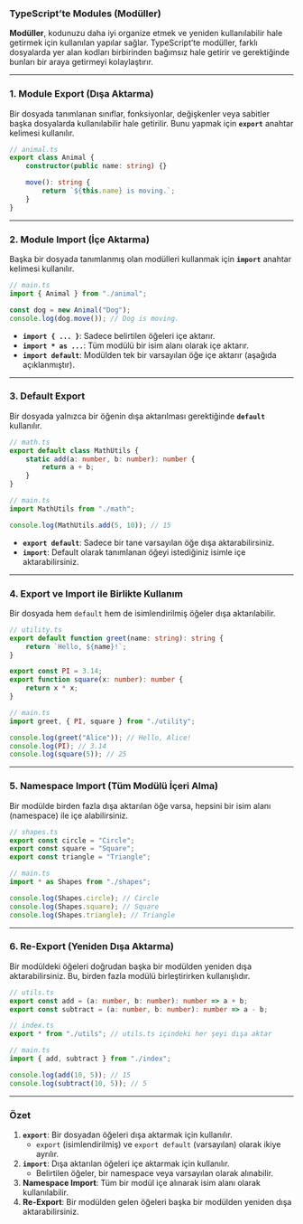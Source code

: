 ### TypeScript’te Modules (Modüller)

**Modüller**, kodunuzu daha iyi organize etmek ve yeniden kullanılabilir hale getirmek için kullanılan yapılar sağlar. TypeScript’te modüller, farklı dosyalarda yer alan kodları birbirinden bağımsız hale getirir ve gerektiğinde bunları bir araya getirmeyi kolaylaştırır.

---

### 1. **Module Export (Dışa Aktarma)**

Bir dosyada tanımlanan sınıflar, fonksiyonlar, değişkenler veya sabitler başka dosyalarda kullanılabilir hale getirilir. Bunu yapmak için **`export`** anahtar kelimesi kullanılır.

```typescript
// animal.ts
export class Animal {
    constructor(public name: string) {}

    move(): string {
        return `${this.name} is moving.`;
    }
}
```

---

### 2. **Module Import (İçe Aktarma)**

Başka bir dosyada tanımlanmış olan modülleri kullanmak için **`import`** anahtar kelimesi kullanılır.

```typescript
// main.ts
import { Animal } from "./animal";

const dog = new Animal("Dog");
console.log(dog.move()); // Dog is moving.
```

- **`import { ... }`**: Sadece belirtilen öğeleri içe aktarır.
- **`import * as ...`**: Tüm modülü bir isim alanı olarak içe aktarır.
- **`import default`**: Modülden tek bir varsayılan öğe içe aktarır (aşağıda açıklanmıştır).

---

### 3. **Default Export**

Bir dosyada yalnızca bir öğenin dışa aktarılması gerektiğinde **`default`** kullanılır.

```typescript
// math.ts
export default class MathUtils {
    static add(a: number, b: number): number {
        return a + b;
    }
}
```

```typescript
// main.ts
import MathUtils from "./math";

console.log(MathUtils.add(5, 10)); // 15
```

- **`export default`**: Sadece bir tane varsayılan öğe dışa aktarabilirsiniz.
- **`import`**: Default olarak tanımlanan öğeyi istediğiniz isimle içe aktarabilirsiniz.

---

### 4. **Export ve Import ile Birlikte Kullanım**

Bir dosyada hem `default` hem de isimlendirilmiş öğeler dışa aktarılabilir.

```typescript
// utility.ts
export default function greet(name: string): string {
    return `Hello, ${name}!`;
}

export const PI = 3.14;
export function square(x: number): number {
    return x * x;
}
```

```typescript
// main.ts
import greet, { PI, square } from "./utility";

console.log(greet("Alice")); // Hello, Alice!
console.log(PI); // 3.14
console.log(square(5)); // 25
```

---

### 5. **Namespace Import (Tüm Modülü İçeri Alma)**

Bir modülde birden fazla dışa aktarılan öğe varsa, hepsini bir isim alanı (namespace) ile içe alabilirsiniz.

```typescript
// shapes.ts
export const circle = "Circle";
export const square = "Square";
export const triangle = "Triangle";
```

```typescript
// main.ts
import * as Shapes from "./shapes";

console.log(Shapes.circle); // Circle
console.log(Shapes.square); // Square
console.log(Shapes.triangle); // Triangle
```

---

### 6. **Re-Export (Yeniden Dışa Aktarma)**

Bir modüldeki öğeleri doğrudan başka bir modülden yeniden dışa aktarabilirsiniz. Bu, birden fazla modülü birleştirirken kullanışlıdır.

```typescript
// utils.ts
export const add = (a: number, b: number): number => a + b;
export const subtract = (a: number, b: number): number => a - b;
```

```typescript
// index.ts
export * from "./utils"; // utils.ts içindeki her şeyi dışa aktar
```

```typescript
// main.ts
import { add, subtract } from "./index";

console.log(add(10, 5)); // 15
console.log(subtract(10, 5)); // 5
```

---

### Özet

1. **`export`**: Bir dosyadan öğeleri dışa aktarmak için kullanılır.
    - `export` (isimlendirilmiş) ve `export default` (varsayılan) olarak ikiye ayrılır.
2. **`import`**: Dışa aktarılan öğeleri içe aktarmak için kullanılır.
    - Belirtilen öğeler, bir namespace veya varsayılan olarak alınabilir.
3. **Namespace Import**: Tüm bir modül içe alınarak isim alanı olarak kullanılabilir.
4. **Re-Export**: Bir modülden gelen öğeleri başka bir modülden yeniden dışa aktarabilirsiniz.

